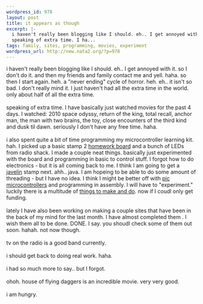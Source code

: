 ```yaml
--- 
wordpress_id: 978
layout: post
title: it appears as though
excerpt: |-
  i haven't really been blogging like I should. eh.. I get annoyed with it. so I don't do it. and then my friends and family contact me and yell. haha. so then I start again. heh. a "never ending" cycle of horror. heh. eh.. it isn't so bad. I don't really mind it. I just haven't had all the extra time in the world. only about half of all the extra time. 
  speaking of extra time. I ha...
tags: family, sites, programming, movies, experiment
wordpress_url: http://new.nata2.org/?p=978
---
```

i haven't really been blogging like I should. eh.. I get annoyed with it. so I don't do it. and then my friends and family contact me and yell. haha. so then I start again. heh. a "never ending" cycle of horror. heh. eh.. it isn't so bad. I don't really mind it. I just haven't had all the extra time in the world. only about half of all the extra time.<br>
<br>
speaking of extra time. I have basically just watched movies for the past 4 days. I watched: 2010 space odyssy, return of the king, total recall, anchor man, the man with two brains, the toy, close encounters of the third kind and dusk til dawn. seriously I don't have any free time. haha.<br>
<br>
i also spent quite a bit of time programming my microcontroller learning kit. hah. I picked up a basic stamp 2 <a href="http://www.parallax.com/detail.asp?product_id=28158">homework board</a> and a bunch of LEDs from radio shack. I made a couple neat things. basically just experimented with the board and programming in basic to control stuff. I forgot how to do electronics - but it is all coming back to me. I think I am going to get a <a href="http://www.parallax.com/javelin/index.asp">javelin</a> stamp next. ahh.. java. I am hopeing to be able to do some amount of threading - but I have no idea. I think I might be better off with <a href="http://www.reflections.co.nz/micro/GettingStarted/PIC-Getting-started.htm">pic microcontrollers</a> and programming in assembly. I will have to "experiment." luckily there is a multitude of <a href="http://www.emanator.demon.co.uk/bigclive/makendo.htm">things to make and do</a>. now if I coudl only get funding.<br>
<br>
lately I have also been working on making a couple sites that have been in the back of my mind for the last month. I have almost completed them . I wish them all to be done. DONE. I say. you shoudl check some of them out soon. hahah. not now though.<br>
<br>
tv on the radio is a good band currently.<br>
<br>
i should get back to doing real work. haha.<br>
<br>
i had so much more to say.. but I forgot.<br>
<br>
ohoh. house of flying daggers is an incredible movie. very very good.<br>
<br>
i am hungry.
